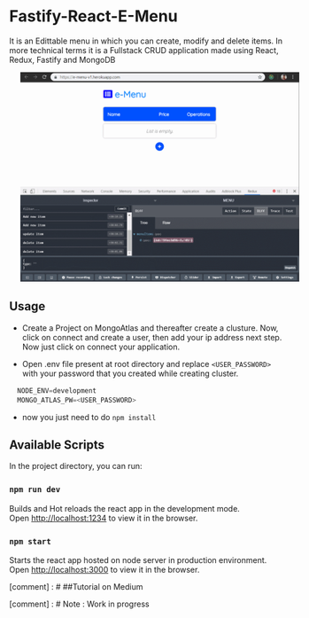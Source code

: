 # Fastify-React-E-Menu
It is an Edittable menu in which you can create, modify and delete items. In more technical terms it is a Fullstack CRUD application made using React, Redux, Fastify and MongoDB 

<p align="center">
  <img src="https://github.com/AwesomeChap/Fastify-React-E-Menu/blob/master/src/finalx3.GIF" width="800" hspace="20" />
</p>

## Usage

* Create a Project on MongoAtlas and thereafter create a clusture. Now, click on connect and create a user, then add your ip address next step. Now just click on connect your application. 

* Open .env file present at root directory and replace `<USER_PASSWORD>` with your password that you created while creating cluster.

```javascript
  NODE_ENV=development
  MONGO_ATLAS_PW=<USER_PASSWORD>
```

* now you just need to do `npm install`

## Available Scripts

In the project directory, you can run:

### `npm run dev`

Builds and Hot reloads the react app in the development mode.<br>
Open [http://localhost:1234](http://localhost:1234) to view it in the browser.


### `npm start`

Starts the react app hosted on node server in production environment.<br>
Open [http://localhost:3000](http://localhost:3000) to view it in the browser.

[comment] : # ##Tutorial on Medium

[comment] : # Note : Work in progress

